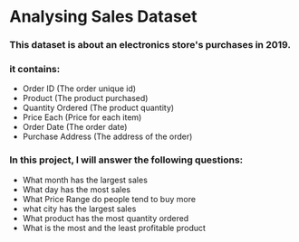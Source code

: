 # Analysing Sales Dataset
### This dataset is about an electronics store's purchases in 2019. 
### it contains: 
- Order ID (The order unique id)
- Product (The product purchased)
- Quantity Ordered (The product quantity)
- Price Each (Price for each item)
- Order Date (The order date)
- Purchase Address (The address of the order)

### In this project, I will answer the following questions:
- What month has the largest sales
- What day has the most sales
- What Price Range do people tend to buy more
- what city has the largest sales 
- What product has the most quantity ordered
- What is the most and the least profitable product
